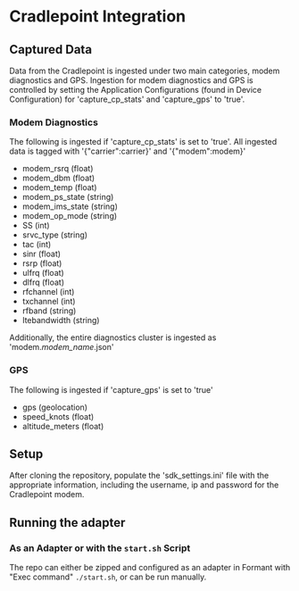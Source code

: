# Cradlepoint Integration

## Captured Data

Data from the Cradlepoint is ingested under two main categories, modem diagnostics and GPS.
Ingestion for modem diagnostics and GPS is controlled by setting the Application Configurations (found in Device Configuration) for 'capture_cp_stats' and 'capture_gps' to 'true'.


### Modem Diagnostics

The following is ingested if 'capture_cp_stats' is set to 'true'.
All ingested data is tagged with '{"carrier":carrier}' and '{"modem":modem}'


-   modem_rsrq (float)
-   modem_dbm (float)
-   modem_temp (float)
-   modem_ps_state (string)
-   modem_ims_state (string)
-   modem_op_mode (string)
-   SS (int)
-   srvc_type (string)
-   tac (int)
-   sinr (float)
-   rsrp (float)
-   ulfrq (float)
-   dlfrq (float)
-   rfchannel (int)
-   txchannel (int)
-   rfband (string)
-   ltebandwidth (string)

Additionally, the entire diagnostics cluster is ingested as 'modem._modem_name_.json' 

### GPS

The following is ingested if 'capture_gps' is set to 'true'

-   gps (geolocation)
-   speed_knots (float)
-   altitude_meters (float)

## Setup

After cloning the repository, populate the 'sdk_settings.ini' file with the appropriate information, including the username, ip and password for the Cradlepoint modem. 

## Running the adapter

### As an Adapter or with the `start.sh` Script
The repo can either be zipped and configured as an adapter in Formant with "Exec command" `./start.sh`, or can be run manually.

